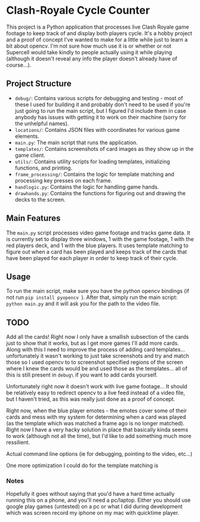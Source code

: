 # Clash-Royale Cycle Counter

This project is a Python application that processes live Clash Royale game footage to keep track of and display both players cycle. It's a hobby project and a proof of concept I've wanted to make for a little while just to learn a bit about opencv. I'm not sure how much use it is or whether or not Supercell would take kindly to people actually using it while playing (although it doesn't reveal any info the player doesn't already have of course...).

## Project Structure


- `debug/`: Contains various scripts for debugging and testing - most of these I used for building it and probably don't need to be used if you're just going to run the main script, but I figured I'd include them in case anybody has issues with getting it to work on their machine (sorry for the unhelpful names).
- `locations/`: Contains JSON files with coordinates for various game elements.
- `main.py`: The main script that runs the application.
- `templates/`: Contains screenshots of card images as they show up in the game client.
- `utils/`: Contains utility scripts for loading templates, initializing functions, and printing.
- `frame_processing/`: Contains the logic for template matching and processing key presses on each frame.
- `handlogic.py`: Contains the logic for handling game hands.
- `drawhands.py`: Contains the functions for figuring out and drawing the decks to the screen.

## Main Features

The `main.py` script processes video game footage and tracks game data. It is currently set to display three windows, 1 with the game footage, 1 with the red players deck, and 1 with the blue players. It uses template matching to figure out when a card has been played and keeps track of the cards that have been played for each player in order to keep track of their cycle.

## Usage

To run the main script, make sure you have the python opencv bindings (if not run ```pip install pyopencv ```). After that, simply run the main script: ```python main.py``` and it will ask you for the path to the video file. 

## TODO


Add all the cards! Right now I only have a smallish subsection of the cards just to show that it works, but as I get more games I'll add more cards. Along with this I need to improve the process of adding card templates... unfortunately it wasn't working to just take screenshots and try and match those so I used opencv to to screenshot specified regions of the screen where I knew the cards would be and used those as the templates... all of this is still present in `debug\` if you want to add cards yourself. 

Unfortunately right now it doesn't work with live game footage... It should be relatively easy to redirect opencv to a live feed instead of a video file, but I haven't tried, as this was really just done as a proof of concept. 

Right now, when the blue player emotes - the emotes cover some of their cards and mess with my system for determining when a card was played (as the template which was matched a frame ago is no longer matched). Right now I have a very hacky solution in place that basically kinda seems to work (although not all the time), but I'd like to add something much more ressilient. 

Actual command line options (ie for debugging, pointing to the video, etc...)

One more optimization I could do for the template matching is 

### Notes

Hopefully it goes without saying that you'd have a hard time actually running this on a phone, and you'll need a pc/laptop. Either you should use google play games (untested) on a pc or what I did during development which was screen record my iphone on my mac with quicktime player.